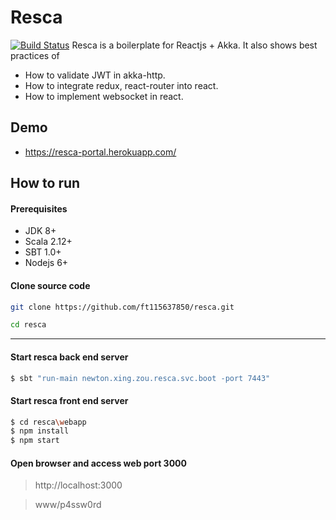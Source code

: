 # Resca
[![Build Status](https://travis-ci.org/ft115637850/resca.svg?branch=master)](https://travis-ci.org/ft115637850/resca)
Resca is a boilerplate for Reactjs + Akka.
It also shows best practices of
* How to validate JWT in akka-http.
* How to integrate redux, react-router into react.
* How to implement websocket in react.

## Demo
* https://resca-portal.herokuapp.com/

## How to run
#### Prerequisites

* JDK 8+
* Scala 2.12+
* SBT 1.0+
* Nodejs 6+

#### Clone source code
```sh
git clone https://github.com/ft115637850/resca.git

cd resca
```
---

#### Start resca back end server
```sh
$ sbt "run-main newton.xing.zou.resca.svc.boot -port 7443"
```

#### Start resca front end server
```sh
$ cd resca\webapp
$ npm install
$ npm start
```

#### Open browser and access web port 3000
> http://localhost:3000

> www/p4ssw0rd
